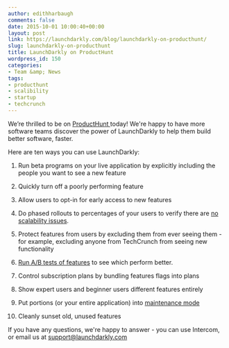 ```yaml
---
author: edithharbaugh
comments: false
date: 2015-10-01 10:00:40+00:00
layout: post
link: https://launchdarkly.com/blog/launchdarkly-on-producthunt/
slug: launchdarkly-on-producthunt
title: LaunchDarkly on ProductHunt
wordpress_id: 150
categories:
- Team &amp; News
tags:
- producthunt
- scalibility
- startup
- techcrunch
---
```


We’re thrilled to be on [ProductHunt ](http://www.producthunt.com/tech/launchdarkly-2)today! We're happy to have more software teams discover the power of LaunchDarkly to help them build better software, faster.

Here are ten ways you can use LaunchDarkly:



	
  1. Run beta programs on your live application by explicitly including the people you want to see a new feature

	
  2. Quickly turn off a poorly performing feature

	
  3. Allow users to opt-in for early access to new features

	
  4. Do phased rollouts to percentages of your users to verify there are [no scalability issues](https://blog.newrelic.com/2015/06/24/launchdarkly-features-performance/).

	
  5. Protect features from users by excluding them from ever seeing them - for example, excluding anyone from TechCrunch from seeing new functionality

	
  6. [Run A/B tests of features](http://docs.launchdarkly.com/docs/running-an-ab-test) to see which perform better.

	
  7. Control subscription plans by bundling features flags into plans

	
  8. Show expert users and beginner users different features entirely

	
  9. Put portions (or your entire application) into [maintenance mode](http://launchdarkly.com/blog/how-launchdarkly-uses-feature-flags-for-rolling-maintenance-modes/)

	
  10. Cleanly sunset old, unused features


If you have any questions, we're happy to answer - you can use Intercom, or email us at [support@launchdarkly.com](mailto:support@launchdarkly.com)
